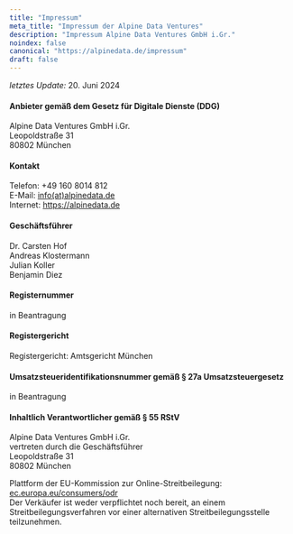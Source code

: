 ```yaml
---
title: "Impressum"
meta_title: "Impressum der Alpine Data Ventures"
description: "Impressum Alpine Data Ventures GmbH i.Gr."
noindex: false
canonical: "https://alpinedata.de/impressum"
draft: false
---
```


<p>
  <em>letztes Update:</em> 20. Juni 2024
</p>

#### Anbieter gemäß dem Gesetz für Digitale Dienste (DDG)
<p>
  Alpine Data Ventures GmbH i.Gr.<br>
  Leopoldstraße 31<br> 
  80802 München<br>  
</p>

#### Kontakt
<p>
Telefon: +49 160 8014 812<br>
E-Mail: <a href="mailto:info@alpinedata.de">info(at)alpinedata.de</a> <br>
Internet: <a href="https://alpinedata.de">https://alpinedata.de</a>
</p>

#### Geschäftsführer
  <p>
    Dr. Carsten Hof<br>
    Andreas Klostermann<br>
    Julian Koller<br>
    Benjamin Diez<br>    
  </p>

#### Registernummer 
<p>
  in Beantragung<br>
</p>

#### Registergericht
<p>
  Registergericht: Amtsgericht München<br>
</p>

#### Umsatzsteueridentifikationsnummer gemäß § 27a Umsatzsteuergesetz   
<p>
in Beantragung<br>
</p>

#### Inhaltlich Verantwortlicher gemäß § 55 RStV
<p>
  Alpine Data Ventures GmbH i.Gr.<br>
  vertreten durch die Geschäftsführer <br>
  Leopoldstraße 31<br> 
  80802 München<br>  
</p>
Plattform der EU-Kommission zur Online-Streitbeilegung: <a href="https://ec.europa.eu/consumers/odr">ec.europa.eu/consumers/odr</a><br>
Der Verkäufer ist weder verpflichtet noch bereit, an einem Streitbeilegungsverfahren vor einer alternativen Streitbeilegungsstelle teilzunehmen. 
